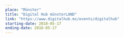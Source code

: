 ```yaml
---
place: "Münster"
title: "Digital Hub münsterLAND"
link: "https://www.digitalhub.ms/events/digitalhub"
starting-date: 2018-05-17
ending-date: 2018-05-17
---
```

